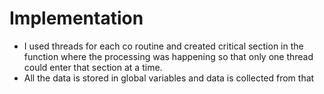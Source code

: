 # Implementation
* I used threads for each co routine and created critical section in the function where the processing was happening so that only one thread could enter that section at a time.
* All the data is stored in global variables and data is collected from that
